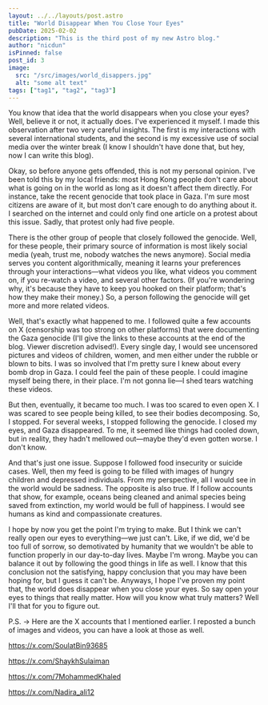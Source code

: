 ```yaml
---
layout: ../../layouts/post.astro
title: "World Disappear When You Close Your Eyes"
pubDate: 2025-02-02
description: "This is the third post of my new Astro blog."
author: "nicdun"
isPinned: false
post_id: 3
image:
  src: "/src/images/world_disappers.jpg"
  alt: "some alt text"
tags: ["tag1", "tag2", "tag3"]
---
```


You know that idea that the world disappears when you close your eyes? Well, believe it or not, it actually does. I've experienced it myself. I made this observation after two very careful insights. The first is my interactions with several international students, and the second is my excessive use of social media over the winter break (I know I shouldn't have done that, but hey, now I can write this blog).

Okay, so before anyone gets offended, this is not my personal opinion. I've been told this by my local friends: most Hong Kong people don't care about what is going on in the world as long as it doesn't affect them directly. For instance, take the recent genocide that took place in Gaza. I'm sure most citizens are aware of it, but most don't care enough to do anything about it. I searched on the internet and could only find one article on a protest about this issue. Sadly, that protest only had five people.

There is the other group of people that closely followed the genocide. Well, for these people, their primary source of information is most likely social media (yeah, trust me, nobody watches the news anymore). Social media serves you content algorithmically, meaning it learns your preferences through your interactions—what videos you like, what videos you comment on, if you re-watch a video, and several other factors. (If you're wondering why, it's because they have to keep you hooked on their platform; that's how they make their money.) So, a person following the genocide will get more and more related videos.

Well, that's exactly what happened to me. I followed quite a few accounts on X (censorship was too strong on other platforms) that were documenting the Gaza genocide (I'll give the links to these accounts at the end of the blog. Viewer discretion advised!). Every single day, I would see uncensored pictures and videos of children, women, and men either under the rubble or blown to bits. I was so involved that I'm pretty sure I knew about every bomb drop in Gaza. I could feel the pain of these people. I could imagine myself being there, in their place. I'm not gonna lie—I shed tears watching these videos.

But then, eventually, it became too much. I was too scared to even open X. I was scared to see people being killed, to see their bodies decomposing. So, I stopped. For several weeks, I stopped following the genocide. I closed my eyes, and Gaza disappeared. To me, it seemed like things had cooled down, but in reality, they hadn't mellowed out—maybe they'd even gotten worse. I don't know.

And that's just one issue. Suppose I followed food insecurity or suicide cases. Well, then my feed is going to be filled with images of hungry children and depressed individuals. From my perspective, all I would see in the world would be sadness. The opposite is also true. If I follow accounts that show, for example, oceans being cleaned and animal species being saved from extinction, my world would be full of happiness. I would see humans as kind and compassionate creatures.

I hope by now you get the point I'm trying to make. But I think we can't really open our eyes to everything—we just can't. Like, if we did, we'd be too full of sorrow, so demotivated by humanity that we wouldn't be able to function properly in our day-to-day lives. Maybe I'm wrong. Maybe you can balance it out by following the good things in life as well. I know that this conclusion not the satisfying, happy conclusion that you may have been  hoping for, but I guess it can't be. Anyways, I hope I've proven my point that, the world does disappear when you close your eyes. So say open your eyes to things that really matter. How will you know what truly matters? Well I'll that for you to figure out.

P.S. → Here are the X accounts that I mentioned earlier. I reposted a bunch of images and videos, you can have a look at those as well.

https://x.com/SoulatBin93685

https://x.com/ShaykhSulaiman

https://x.com/7MohammedKhaled

https://x.com/Nadira_ali12